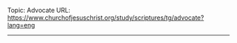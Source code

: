 Topic: Advocate
URL: https://www.churchofjesuschrist.org/study/scriptures/tg/advocate?lang=eng

---

